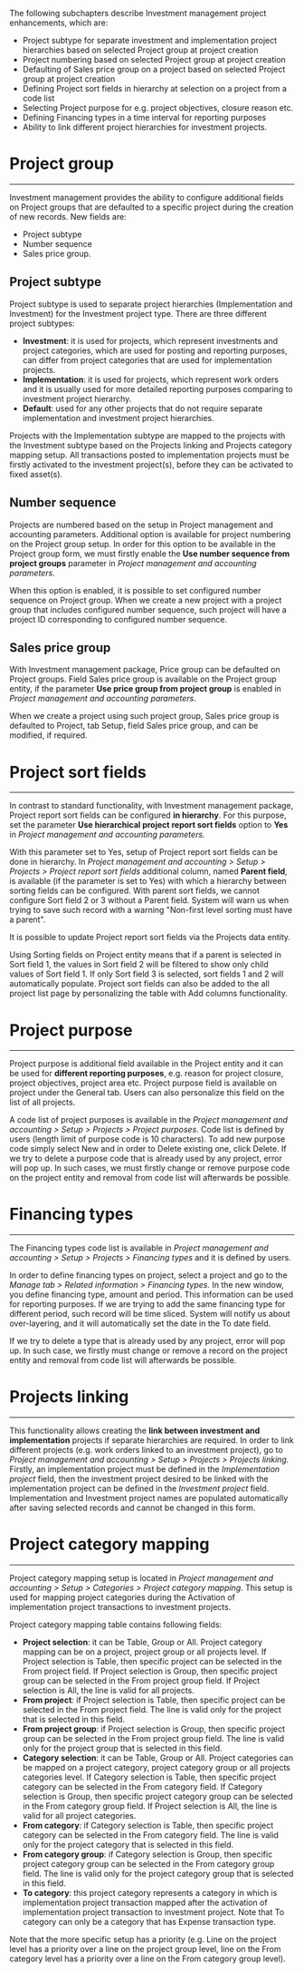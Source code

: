 The following subchapters describe Investment management project enhancements, which are:
- Project subtype for separate investment and implementation project hierarchies based on selected Project group at project creation
- Project numbering based on selected Project group at project creation
- Defaulting of Sales price group on a project based on selected Project group at project creation
- Defining Project sort fields in hierarchy at selection on a project from a code list
- Selecting Project purpose for e.g. project objectives, closure reason etc.
- Defining Financing types in a time interval for reporting purposes
- Ability to link different project hierarchies for investment projects.

# Project group
---
Investment management provides the ability to configure additional fields on Project groups that are defaulted to a specific project during the creation of new records. New fields are:
- Project subtype
- Number sequence
- Sales price group.

## Project subtype

Project subtype is used to separate project hierarchies (Implementation and Investment) for the Investment project type. There are three different project subtypes:
- **Investment**: it is used for projects, which represent investments and project categories, which are used for posting and reporting purposes, can differ from project categories that are used for implementation projects. 
- **Implementation**: it is used for projects, which represent work orders and it is usually used for more detailed reporting purposes comparing to investment project hierarchy. 
- **Default**: used for any other projects that do not require separate implementation and investment project hierarchies.

Projects with the Implementation subtype are mapped to the projects with the Investment subtype based on the Projects linking and Projects category mapping setup. All transactions posted to implementation projects must be firstly activated to the investment project(s), before they can be activated to fixed asset(s).

## Number sequence

Projects are numbered based on the setup in Project management and accounting parameters. Additional option is available for project numbering on the Project group setup. In order for this option to be available in the Project group form, we must firstly enable the **Use number sequence from project groups** parameter in _Project management and accounting parameters_. 

When this option is enabled, it is possible to set configured number sequence on Project group. When we create a new project with a project group that includes configured number sequence, such project will have a project ID corresponding to configured number sequence. 

## Sales price group

With Investment management package, Price group can be defaulted on Project groups. Field Sales price group is available on the Project group entity, if the parameter **Use price group from project group** is enabled in _Project management and accounting parameters_.

When we create a project using such project group, Sales price group is defaulted to Project, tab Setup, field Sales price group, and can be modified, if required.

# Project sort fields
---
In contrast to standard functionality, with Investment management package, Project report sort fields can be configured **in hierarchy**. For this purpose, set the parameter **Use hierarchical project report sort fields** option to **Yes** in _Project management and accounting parameters._ 
 
With this parameter set to Yes, setup of Project report sort fields can be done in hierarchy. In _Project management and accounting > Setup > Projects > Project report sort fields_ additional column, named **Parent field**, is available (if the parameter is set to Yes) with which a hierarchy between sorting fields can be configured. With parent sort fields, we cannot configure Sort field 2 or 3 without a Parent field. System will warn us when trying to save such record with a warning "Non-first level sorting must have a parent". 

It is possible to update Project report sort fields via the Projects data entity. 

Using Sorting fields on Project entity means that if a parent is selected in Sort field 1, the values in Sort field 2 will be filtered to show only child values of Sort field 1. If only Sort field 3 is selected, sort fields 1 and 2 will automatically populate. Project sort fields can also be added to the all project list page by personalizing the table with Add columns functionality.

# Project purpose
---
Project purpose is additional field available in the Project entity and it can be used for **different reporting purposes**, e.g. reason for project closure, project objectives, project area etc. Project purpose field is available on project under the General tab. Users can also personalize this field on the list of all projects.

A code list of project purposes is available in the _Project management and accounting > Setup > Projects > Project purposes_. Code list is defined by users (length limit of purpose code is 10 characters). To add new purpose code simply select New and in order to Delete existing one, click Delete. If we try to delete a purpose code that is already used by any project, error will pop up. In such cases, we must firstly change or remove purpose code on the project entity and removal from code list will afterwards be possible.

# Financing types
---
The Financing types code list is available in _Project management and accounting > Setup > Projects > Financing types_ and it is defined by users. 

In order to define financing types on project, select a project and go to the _Manage tab > Related information > Financing types._ In the new window, you define financing type, amount and period. This information can be used for reporting purposes. If we are trying to add the same financing type for different period, such record will be time sliced. System will notify us about over-layering, and it will automatically set the date in the To date field.

If we try to delete a type that is already used by any project, error will pop up. In such case, we firstly must change or remove a record on the project entity and removal from code list will afterwards be possible.

# Projects linking
---
This functionality allows creating the **link between investment and implementation** projects if separate hierarchies are required. In order to link different projects (e.g. work orders linked to an investment project), go to _Project management and accounting > Setup > Projects > Projects linking._ Firstly, an implementation project must be defined in the _Implementation project_ field, then the investment project desired to be linked with the implementation project can be defined in the _Investment project_ field. Implementation and Investment project names are populated automatically after saving selected records and cannot be changed in this form.

# Project category mapping
---
Project category mapping setup is located in _Project management and accounting > Setup > Categories > Project category mapping_. This setup is used for mapping project categories during the Activation of implementation project transactions to investment projects. 

Project category mapping table contains following fields:
- **Project selection**: it can be Table, Group or All. Project category mapping can be on a project, project group or all projects level. If Project selection is Table, then specific project can be selected in the From project field. If Project selection is Group, then specific project group can be selected in the From project group field. If Project selection is All, the line is valid for all projects.
- **From project**: if Project selection is Table, then specific project can be selected in the From project field. The line is valid only for the project that is selected in this field.
- **From project group**: if Project selection is Group, then specific project group can be selected in the From project group field. The line is valid only for the project group that is selected in this field.
- **Category selection**: it can be Table, Group or All. Project categories can be mapped on a project category, project category group or all projects categories level. If Category selection is Table, then specific project category can be selected in the From category field. If Category selection is Group, then specific project category group can be selected in the From category group field. If Project selection is All, the line is valid for all project categories.
- **From category**: if Category selection is Table, then specific project category can be selected in the From category field. The line is valid only for the project category that is selected in this field.
- **From category group**: if Category selection is Group, then specific project category group can be selected in the From category group field. The line is valid only for the project category group that is selected in this field.
- **To category**: this project category represents a category in which is implementation project transaction mapped after the activation of implementation project transaction to investment project. Note that To category can only be a category that has Expense transaction type.

Note that the more specific setup has a priority (e.g. Line on the project level has a priority over a line on the project group level, line on the From category level has a priority over a line on the From category group level).

